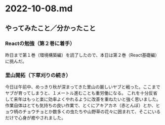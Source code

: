 # 2022-10-08.md

## やってみたこと／分かったこと

### Reactの勉強（第２巻に着手）

昨日まで第１巻（環境構築編）を読了したので、本日は第２巻（React基礎編）に挑んだ。

### 里山開拓（下草刈りの続き）

今日は午前中、めっきり秋が深まってきた里山の厳しいヤブと戦った。ここまでヤブが育ってしまうと、１メートル進むことも重労働になる。
これを十分反省して来年はもっと楽に効率よくやれるように改善を重ねたいと強く思いました。  
作業自体はとても気持ちの良い作業で、とくにアキアカネ（赤とんぼ）とか、ヒョウ柄のチョウチョとか数多くの虫たちや山野草の花々に囲まれて、そこにいるだけで心身が癒やされました。
